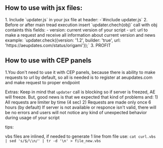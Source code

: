 <h2>How to use with jsx files:</h2>
1. Include `updater.js` in your jsx file at header:
 -`#include updater.js`
2. Before or after main tread execution insert `updater.chech(obj)` call with obj containts this fields:
    - version: current version of your script
    - url: url to make a request and receive all information about current version and news
example: `updater.check({version: '1.2',  builder: 'true',  url: 'https://aeupdates.com/status/origami'});`
3. PROFIT

<h2>How to use with CEP panels</h2>
1.You don't need to use it with CEP panels, because there is ability to make requests to url by default, so all is needed
is to register at aeupdates.com and make request to proper endpoint

Extras:
    Keep in mind that `updater` call is blocking so if server is freezed, AE will freeze.
    But, good news is that we expected that kind of problems and:
    1) All requests are limiter by time (4 sec)
    2) Requests are made only once 6 hours (by default)
    If server is not available or responce isn't valid, there will be no errors and users will not notice any kind of
    unexpected behavior during usage of your script

tips:

vbs files are inlined, if needed to generate 1 line from file use: `cat curl.vbs | sed 's/$/\\n/' | tr -d '\n' > file_new.vbs`
